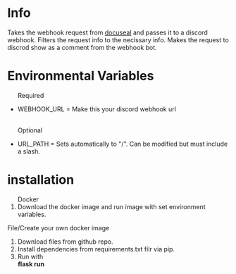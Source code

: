 <H1>Info</H1>
<p>Takes the webhook request from <a href="https://github.com/docusealco/docuseal">docuseal</a> and passes it to a 
discord webhook. Filters the request info to the necissary info. Makes the request to discrod show as a comment from the
webhook bot.</p>


<H1>Environmental Variables</H1>
<ul>
    <p>Required</p>
    <li>WEBHOOK_URL = Make this your discord webhook url</li>
    <br>
    <p>Optional</p>
    <li>URL_PATH = Sets automatically to "/". Can be modified but must
        include a slash.
    </li>
</ul>

<H1>installation</H1>
<ol>
    Docker
    <li>Download the docker image and run image with set environment variables.</li>
</ol>
    File/Create your own docker image
<ol>
    <li>Download files from github repo.</li>
    <li>Install dependencies from requirements.txt filr via pip.</li>
    <li>Run with <div style="font-weight: bold;">flask run</div></li>
</ol>

